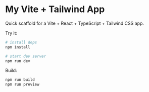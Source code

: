 # My Vite + Tailwind App

Quick scaffold for a Vite + React + TypeScript + Tailwind CSS app.

Try it:

```bash
# install deps
npm install

# start dev server
npm run dev
```

Build:

```bash
npm run build
npm run preview
```
